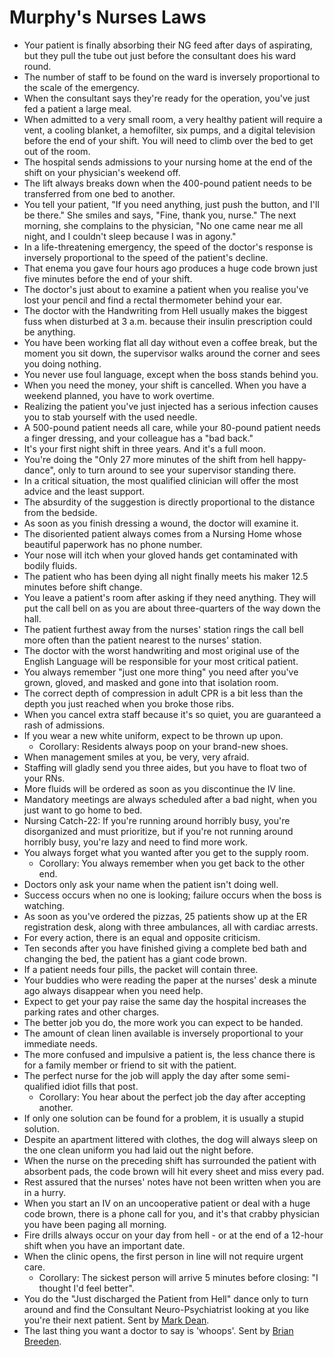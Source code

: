 # Murphy's Nurses Laws

* Your patient is finally absorbing their NG feed after days of aspirating, but they pull the tube out just before the consultant does his ward round.  
* The number of staff to be found on the ward is inversely proportional to the scale of the emergency.  
* When the consultant says they're ready for the operation, you've just fed a patient a large meal.  
* When admitted to a very small room, a very healthy patient will require a vent, a cooling blanket, a hemofilter, six pumps, and a digital television before the end of your shift. You will need to climb over the bed to get out of the room.  
* The hospital sends admissions to your nursing home at the end of the shift on your physician's weekend off.  
* The lift always breaks down when the 400-pound patient needs to be transferred from one bed to another.  
* You tell your patient, "If you need anything, just push the button, and I'll be there." She smiles and says, "Fine, thank you, nurse." The next morning, she complains to the physician, "No one came near me all night, and I couldn't sleep because I was in agony."  
* In a life-threatening emergency, the speed of the doctor's response is inversely proportional to the speed of the patient's decline.  
* That enema you gave four hours ago produces a huge code brown just five minutes before the end of your shift.  
* The doctor's just about to examine a patient when you realise you've lost your pencil and find a rectal thermometer behind your ear.  
* The doctor with the Handwriting from Hell usually makes the biggest fuss when disturbed at 3 a.m. because their insulin prescription could be anything.  
* You have been working flat all day without even a coffee break, but the moment you sit down, the supervisor walks around the corner and sees you doing nothing.  
* You never use foul language, except when the boss stands behind you.  
* When you need the money, your shift is cancelled. When you have a weekend planned, you have to work overtime.  
* Realizing the patient you've just injected has a serious infection causes you to stab yourself with the used needle.  
* A 500-pound patient needs all care, while your 80-pound patient needs a finger dressing, and your colleague has a "bad back."  
* It's your first night shift in three years. And it's a full moon.  
* You're doing the "Only 27 more minutes of the shift from hell happy-dance", only to turn around to see your supervisor standing there.  
* In a critical situation, the most qualified clinician will offer the most advice and the least support.  
* The absurdity of the suggestion is directly proportional to the distance from the bedside.  
* As soon as you finish dressing a wound, the doctor will examine it.  
* The disoriented patient always comes from a Nursing Home whose beautiful paperwork has no phone number.  
* Your nose will itch when your gloved hands get contaminated with bodily fluids.  
* The patient who has been dying all night finally meets his maker 12.5 minutes before shift change.  
* You leave a patient's room after asking if they need anything. They will put the call bell on as you are about three-quarters of the way down the hall.  
* The patient furthest away from the nurses' station rings the call bell more often than the patient nearest to the nurses' station.  
* The doctor with the worst handwriting and most original use of the English Language will be responsible for your most critical patient.  
* You always remember "just one more thing" you need after you've grown, gloved, and masked and gone into that isolation room.  
* The correct depth of compression in adult CPR is a bit less than the depth you just reached when you broke those ribs.  
* When you cancel extra staff because it's so quiet, you are guaranteed a rash of admissions.  
* If you wear a new white uniform, expect to be thrown up upon.  
  * Corollary: Residents always poop on your brand-new shoes.  
* When management smiles at you, be very, very afraid.  
* Staffing will gladly send you three aides, but you have to float two of your RNs.  
* More fluids will be ordered as soon as you discontinue the IV line.  
* Mandatory meetings are always scheduled after a bad night, when you just want to go home to bed.  
* Nursing Catch-22: If you're running around horribly busy, you're disorganized and must prioritize, but if you're not running around horribly busy, you're lazy and need to find more work.  
* You always forget what you wanted after you get to the supply room.  
  * Corollary: You always remember when you get back to the other end.  
* Doctors only ask your name when the patient isn't doing well.  
* Success occurs when no one is looking; failure occurs when the boss is watching.  
* As soon as you've ordered the pizzas, 25 patients show up at the ER registration desk, along with three ambulances, all with cardiac arrests.  
* For every action, there is an equal and opposite criticism.  
* Ten seconds after you have finished giving a complete bed bath and changing the bed, the patient has a giant code brown.  
* If a patient needs four pills, the packet will contain three.  
* Your buddies who were reading the paper at the nurses' desk a minute ago always disappear when you need help.  
* Expect to get your pay raise the same day the hospital increases the parking rates and other charges.  
* The better job you do, the more work you can expect to be handed.  
* The amount of clean linen available is inversely proportional to your immediate needs.  
* The more confused and impulsive a patient is, the less chance there is for a family member or friend to sit with the patient.  
* The perfect nurse for the job will apply the day after some semi-qualified idiot fills that post.  
  * Corollary: You hear about the perfect job the day after accepting another.  
* If only one solution can be found for a problem, it is usually a stupid solution.  
* Despite an apartment littered with clothes, the dog will always sleep on the one clean uniform you had laid out the night before.  
* When the nurse on the preceding shift has surrounded the patient with absorbent pads, the code brown will hit every sheet and miss every pad.  
* Rest assured that the nurses' notes have not been written when you are in a hurry.  
* When you start an IV on an uncooperative patient or deal with a huge code brown, there is a phone call for you, and it's that crabby physician you have been paging all morning.  
* Fire drills always occur on your day from hell \- or at the end of a 12-hour shift when you have an important date.  
* When the clinic opens, the first person in line will not require urgent care.  
  * Corollary: The sickest person will arrive 5 minutes before closing: "I thought I'd feel better".  
* You do the "Just discharged the Patient from Hell" dance only to turn around and find the Consultant Neuro-Psychiatrist looking at you like you're their next patient. Sent by [Mark Dean](mailto:Mark.Dean@wh.org.au).  
* The last thing you want a doctor to say is 'whoops'. Sent by [Brian Breeden](mailto:Breedenb@frederick.k12.va.us).

